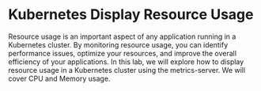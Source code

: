 # Kubernetes Display Resource Usage

Resource usage is an important aspect of any application running in a Kubernetes cluster. By monitoring resource usage, you can identify performance issues, optimize your resources, and improve the overall efficiency of your applications. In this lab, we will explore how to display resource usage in a Kubernetes cluster using the metrics-server. We will cover CPU and Memory usage.
